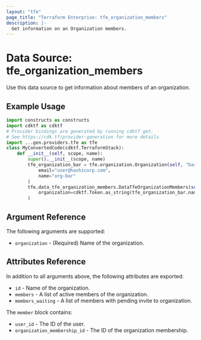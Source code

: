 ```yaml
---
layout: "tfe"
page_title: "Terraform Enterprise: tfe_organization_members"
description: |-
  Get information on an Organization members.
---
```


# Data Source: tfe_organization_members

Use this data source to get information about members of an organization.

## Example Usage

```python
import constructs as constructs
import cdktf as cdktf
# Provider bindings are generated by running cdktf get.
# See https://cdk.tf/provider-generation for more details.
import ...gen.providers.tfe as tfe
class MyConvertedCode(cdktf.TerraformStack):
    def __init__(self, scope, name):
        super().__init__(scope, name)
        tfe_organization_bar = tfe.organization.Organization(self, "bar",
            email="user@hashicorp.com",
            name="org-bar"
        )
        tfe.data_tfe_organization_members.DataTfeOrganizationMembers(self, "foo",
            organization=cdktf.Token.as_string(tfe_organization_bar.name)
        )
```

## Argument Reference

The following arguments are supported:
* `organization` - (Required) Name of the organization.

## Attributes Reference

In addition to all arguments above, the following attributes are exported:

* `id` - Name of the organization.
* `members` - A list of active members of the organization.
* `members_waiting` - A list of members with pending invite to organization.

The `member` block contains:

* `user_id` - The ID of the user.
* `organization_membership_id` - The ID of the organization membership.
<!-- cache-key: cdktf-0.17.0-pre.15 input-4c032c533c9de727b2406429de451318455dd383062b352da22d3b516529bb5b -->